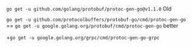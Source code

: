 
`go get -u github.com/golang/protobuf/protoc-gen-go@v1.1.0`  Old  

`go get -u github.com/protocolbuffers/protobuf-go/cmd/protoc-gen-go`  
==  `go get -u google.golang.org/protobuf/cmd/protoc-gen-go`  better  




+`go get -u google.golang.org/grpc/cmd/protoc-gen-go-grpc`    
